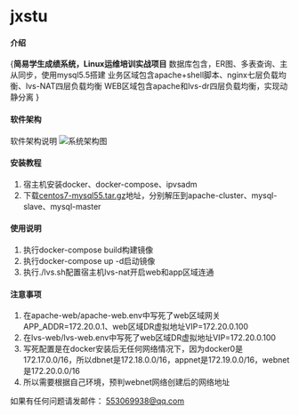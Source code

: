# jxstu

#### 介绍
{**简易学生成绩系统，Linux运维培训实战项目**
数据库包含，ER图、多表查询、主从同步，使用mysql5.5搭建
业务区域包含apache+shell脚本、nginx七层负载均衡、lvs-NAT四层负载均衡
WEB区域包含apache和lvs-dr四层负载均衡，实现动静分离
}

#### 软件架构
软件架构说明
![系统架构图](https://images.gitee.com/uploads/images/2021/1015/104531_fe46cdaa_4897809.png "屏幕截图.png")


#### 安装教程

1.  宿主机安装docker、docker-compose、ipvsadm
2.  下载[centos7-mysql55.tar.gz](http://xpm.cpolar.top/soft/centos7-mysql55.tar.gz)地址，分别解压到apache-cluster、mysql-slave、mysql-master

#### 使用说明

1.  执行docker-compose build构建镜像
2.  执行docker-compose up -d启动镜像 
3.  执行./lvs.sh配置宿主机lvs-nat开启web和app区域连通

#### 注意事项

1.  在apache-web/apache-web.env中写死了web区域网关APP_ADDR=172.20.0.1、web区域DR虚拟地址VIP=172.20.0.100
2.  在lvs-web/lvs-web.env中写死了web区域DR虚拟地址VIP=172.20.0.100
3.  写死配置是在docker安装后无任何网络情况下，因为docker0是172.17.0.0/16，所以dbnet是172.18.0.0/16，appnet是172.19.0.0/16，webnet是172.20.0.0/16
4.  所以需要根据自己环境，预判webnet网络创建后的网络地址

如果有任何问题请发邮件： 553069938@qq.com

